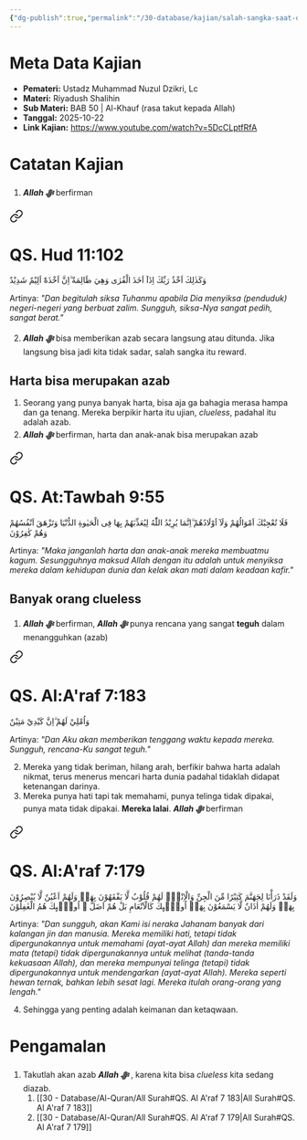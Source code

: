 ```yaml
---
{"dg-publish":true,"permalink":"/30-database/kajian/salah-sangka-saat-diazab-allah-swt/","tags":["kajian"]}
---
```





# Meta Data Kajian 
<div><ul class="dataview list-view-ul"><li><span><strong>Pemateri:</strong> Ustadz Muhammad Nuzul Dzikri, Lc</span></li><li><span><strong>Materi:</strong> Riyadush Shalihin</span></li><li><span><strong>Sub Materi:</strong> BAB 50 | Al-Khauf (rasa takut kepada Allah)</span></li><li><span><strong>Tanggal:</strong> 2025-10-22</span></li><li><span><strong>Link Kajian:</strong> <a rel="noopener nofollow" class="external-link" href="https://www.youtube.com/watch?v=5DcCLptfRfA" target="_blank">https://www.youtube.com/watch?v=5DcCLptfRfA</a></span></li></ul></div>

# Catatan Kajian
1. ***Allah ﷻ*** berfirman 
<div class="transclusion internal-embed is-loaded"><a class="markdown-embed-link" href="/30-database/al-quran/all-surah/#qs-hud-11-102" aria-label="Open link"><svg xmlns="http://www.w3.org/2000/svg" width="24" height="24" viewBox="0 0 24 24" fill="none" stroke="currentColor" stroke-width="2" stroke-linecap="round" stroke-linejoin="round" class="svg-icon lucide-link"><path d="M10 13a5 5 0 0 0 7.54.54l3-3a5 5 0 0 0-7.07-7.07l-1.72 1.71"></path><path d="M14 11a5 5 0 0 0-7.54-.54l-3 3a5 5 0 0 0 7.07 7.07l1.71-1.71"></path></svg></a><div class="markdown-embed">



# QS. Hud 11:102
وَكَذٰلِكَ اَخْذُ رَبِّكَ اِذَآ اَخَذَ الْقُرٰى وَهِيَ ظَالِمَةٌ  ۗاِنَّ اَخْذَهٗٓ اَلِيْمٌ شَدِيْدٌ

Artinya: *"Dan begitulah siksa Tuhanmu apabila Dia menyiksa (penduduk) negeri-negeri yang berbuat zalim. Sungguh, siksa-Nya sangat pedih, sangat berat."*



</div></div>

2. ***Allah ﷻ*** bisa memberikan azab secara langsung atau ditunda. Jika langsung bisa jadi kita tidak sadar, salah sangka itu reward.


## Harta bisa merupakan azab
1. Seorang yang punya banyak harta, bisa aja ga bahagia merasa hampa dan ga tenang. Mereka berpikir harta itu ujian, *clueless*, padahal itu adalah azab.
2. ***Allah ﷻ*** berfirman, harta dan anak-anak bisa merupakan azab 
<div class="transclusion internal-embed is-loaded"><a class="markdown-embed-link" href="/30-database/al-quran/all-surah/#qs-at-tawbah-9-55" aria-label="Open link"><svg xmlns="http://www.w3.org/2000/svg" width="24" height="24" viewBox="0 0 24 24" fill="none" stroke="currentColor" stroke-width="2" stroke-linecap="round" stroke-linejoin="round" class="svg-icon lucide-link"><path d="M10 13a5 5 0 0 0 7.54.54l3-3a5 5 0 0 0-7.07-7.07l-1.72 1.71"></path><path d="M14 11a5 5 0 0 0-7.54-.54l-3 3a5 5 0 0 0 7.07 7.07l1.71-1.71"></path></svg></a><div class="markdown-embed">



# QS. At:Tawbah 9:55
فَلَا تُعْجِبْكَ اَمْوَالُهُمْ وَلَآ اَوْلَادُهُمْ ۗاِنَّمَا يُرِيْدُ اللّٰهُ لِيُعَذِّبَهُمْ بِهَا فِى الْحَيٰوةِ الدُّنْيَا وَتَزْهَقَ اَنْفُسُهُمْ وَهُمْ كٰفِرُوْنَ 

Artinya: *"Maka janganlah harta dan anak-anak mereka membuatmu kagum. Sesungguhnya maksud Allah dengan itu adalah untuk menyiksa mereka dalam kehidupan dunia dan kelak akan mati dalam keadaan kafir."*



</div></div>

 
## Banyak orang clueless
 1. ***Allah ﷻ*** berfirman, ***Allah ﷻ*** punya rencana yang sangat **teguh** dalam menangguhkan (azab) 
<div class="transclusion internal-embed is-loaded"><a class="markdown-embed-link" href="/30-database/al-quran/all-surah/#qs-al-a-raf-7-183" aria-label="Open link"><svg xmlns="http://www.w3.org/2000/svg" width="24" height="24" viewBox="0 0 24 24" fill="none" stroke="currentColor" stroke-width="2" stroke-linecap="round" stroke-linejoin="round" class="svg-icon lucide-link"><path d="M10 13a5 5 0 0 0 7.54.54l3-3a5 5 0 0 0-7.07-7.07l-1.72 1.71"></path><path d="M14 11a5 5 0 0 0-7.54-.54l-3 3a5 5 0 0 0 7.07 7.07l1.71-1.71"></path></svg></a><div class="markdown-embed">



# QS. Al:A'raf 7:183
وَاُمْلِيْ لَهُمْ ۗاِنَّ كَيْدِيْ مَتِيْنٌ

Artinya: *"Dan Aku akan memberikan tenggang waktu kepada mereka. Sungguh, rencana-Ku sangat teguh."*



</div></div>

 2. Mereka yang tidak beriman, hilang arah, berfikir bahwa harta adalah nikmat, terus menerus mencari harta dunia padahal tidaklah didapat ketenangan darinya.
 3. Mereka punya hati tapi tak memahami, punya telinga tidak dipakai, punya mata tidak dipakai. **Mereka lalai**. ***Allah ﷻ*** berfirman 
<div class="transclusion internal-embed is-loaded"><a class="markdown-embed-link" href="/30-database/al-quran/all-surah/#qs-al-a-raf-7-179" aria-label="Open link"><svg xmlns="http://www.w3.org/2000/svg" width="24" height="24" viewBox="0 0 24 24" fill="none" stroke="currentColor" stroke-width="2" stroke-linecap="round" stroke-linejoin="round" class="svg-icon lucide-link"><path d="M10 13a5 5 0 0 0 7.54.54l3-3a5 5 0 0 0-7.07-7.07l-1.72 1.71"></path><path d="M14 11a5 5 0 0 0-7.54-.54l-3 3a5 5 0 0 0 7.07 7.07l1.71-1.71"></path></svg></a><div class="markdown-embed">



# QS. Al:A'raf 7:179
وَلَقَدْ ذَرَأْنَا لِجَهَنَّمَ كَثِيْرًا مِّنَ الْجِنِّ وَالْاِنْسِۖ  لَهُمْ قُلُوْبٌ لَّا يَفْقَهُوْنَ بِهَاۖ وَلَهُمْ اَعْيُنٌ لَّا يُبْصِرُوْنَ بِهَاۖ وَلَهُمْ اٰذَانٌ لَّا يَسْمَعُوْنَ بِهَاۗ اُولٰۤىِٕكَ كَالْاَنْعَامِ بَلْ هُمْ اَضَلُّ  ۗ اُولٰۤىِٕكَ هُمُ الْغٰفِلُوْنَ

Artinya: *"Dan sungguh, akan Kami isi neraka Jahanam banyak dari kalangan jin dan manusia. Mereka memiliki hati, tetapi tidak dipergunakannya untuk memahami (ayat-ayat Allah) dan mereka memiliki mata (tetapi) tidak dipergunakannya untuk melihat (tanda-tanda kekuasaan Allah), dan mereka mempunyai telinga (tetapi) tidak dipergunakannya untuk mendengarkan (ayat-ayat Allah). Mereka seperti hewan ternak, bahkan lebih sesat lagi. Mereka itulah orang-orang yang lengah."*



</div></div>

 4. Sehingga yang penting adalah keimanan dan ketaqwaan.


# Pengamalan
1. Takutlah akan azab ***Allah ﷻ*** , karena kita bisa *clueless* kita sedang diazab.
	1. [[30 - Database/Al-Quran/All Surah#QS. Al A'raf 7 183\|All Surah#QS. Al A'raf 7 183]]
	2. [[30 - Database/Al-Quran/All Surah#QS. Al A'raf 7 179\|All Surah#QS. Al A'raf 7 179]]
 
 